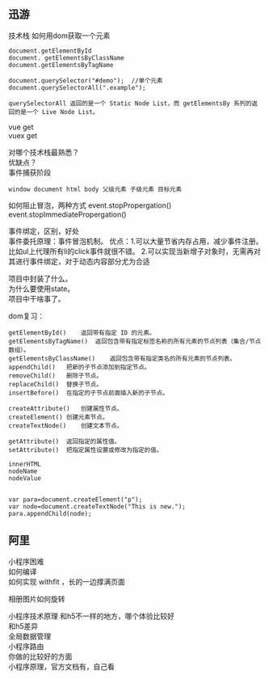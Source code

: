 ## 迅游

技术栈	
如何用dom获取一个元素	

	document.getElementById
	document. getElementsByClassName
	document.getElementsByTagName

	document.querySelector("#demo");  //单个元素
	document.querySelectorAll(".example");
	
	querySelectorAll 返回的是一个 Static Node List，而 getElementsBy 系列的返回的是一个 Live Node List。

vue get		
vuex get	

对哪个技术栈最熟悉？		
优缺点？	
事件捕获阶段	

	window document html body 父级元素 子级元素 目标元素
如何阻止冒泡，两种方式	
	event.stopPropergation()
	event.stopImmediatePropergation()

事件绑定，区别，好处	
	事件委托原理：事件冒泡机制。
	优点：1.可以大量节省内存占用，减少事件注册。比如ul上代理所有li的click事件就很不错。
	2.可以实现当新增子对象时，无需再对其进行事件绑定，对于动态内容部分尤为合适

项目中封装了什么。	
为什么要使用state。	
项目中干啥事了。	

dom复习：	

```
getElementById()	返回带有指定 ID 的元素。	
getElementsByTagName()	返回包含带有指定标签名称的所有元素的节点列表（集合/节点数组）。	
getElementsByClassName()	返回包含带有指定类名的所有元素的节点列表。	
appendChild()	把新的子节点添加到指定节点。	
removeChild()	删除子节点。	
replaceChild()	替换子节点。	
insertBefore()	在指定的子节点前面插入新的子节点。

createAttribute()	创建属性节点。		
createElement()	创建元素节点。		
createTextNode()	创建文本节点。		

getAttribute()	返回指定的属性值。	
setAttribute()  把指定属性设置或修改为指定的值。	

innerHTML	
nodeName	
nodeValue	


var para=document.createElement("p");
var node=document.createTextNode("This is new.");
para.appendChild(node);
```


## 阿里

小程序困难  
如何编译  
如何实现 withfit  ，长的一边撑满页面

相册图片如何旋转


小程序技术原理	
和h5不一样的地方，哪个体验比较好	
和h5差异	
全局数据管理	
小程序路由	
你做的比较好的方面	
小程序原理，官方文档有，自己看	










